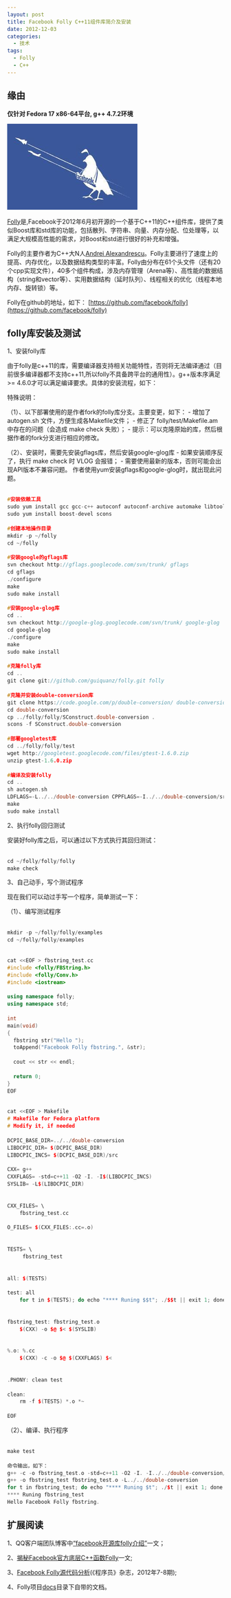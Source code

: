 ```yaml
--- 
layout: post
title: Facebook Folly C++11组件库简介及安装
date: 2012-12-03
categories:
  - 技术
tags:
  - Folly
  - C++
---
```


## 缘由

**仅针对 Fedora 17 x86-64平台, g++ 4.7.2环境**

![](/img/article/facebook.jpg)

[Folly](https://github.com/facebook/folly)是,Facebook于2012年6月初开源的一个基于C++11的C++组件库，提供了类似Boost库和std库的功能，包括散列、字符串、向量、内存分配、位处理等，以满足大规模高性能的需求，对Boost和std进行很好的补充和增强。

Folly的主要作者为C++大N人[Andrei Alexandrescu](http://www.erdani.com/)。Folly主要进行了速度上的提高、内存优化，以及数据结构类型的丰富。Folly由分布在61个头文件（还有20个cpp实现文件），40多个组件构成，涉及内存管理（Arena等）、高性能的数据结构（string和vector等）、实用数据结构（延时队列）、线程相关的优化（线程本地内存、旋转锁）等。

Folly在github的地址，如下：
[https://github.com/facebook/folly](https://github.com/facebook/folly)


## folly库安装及测试

1、安装folly库

由于folly是c++11的库，需要编译器支持相关功能特性，否则将无法编译通过（目前很多编译器都不支持c++11,所以folly不具备跨平台的通用性）。g++版本序满足>= 4.6.0才可以满足编译要求。具体的安装流程，如下：

特殊说明：

（1）、以下部署使用的是作者fork的folly库分支。主要变更，如下：
    - 增加了 autogen.sh 文件，方便生成各Makefile文件；
    - 修正了 folly/test/Makefile.am 中存在的问题（会造成 make check 失败）；
    - 提示：可以克隆原始的库，然后根据作者的fork分支进行相应的修改。

（2）、安装时，需要先安装gflags库，然后安装google-glog库
    - 如果安装顺序反了，执行 make check 时 VLOG 会报错；
    - 需要使用最新的版本，否则可能会出现API版本不兼容问题。 作者使用yum安装gflags和google-glog时，就出现此问题。

```cpp

#安装依赖工具
sudo yum install gcc gcc-c++ autoconf autoconf-archive automake libtool
sudo yum install boost-devel scons

#创建本地操作目录
mkdir -p ~/folly
cd ~/folly

#安装google的gflags库
svn checkout http://gflags.googlecode.com/svn/trunk/ gflags
cd gflags
./configure
make 
sudo make install

#安装google-glog库
cd ..
svn checkout http://google-glog.googlecode.com/svn/trunk/ google-glog
cd google-glog
./configure
make 
sudo make install

#克隆folly库
cd ..
git clone git://github.com/guiquanz/folly.git folly

#克隆并安装double-conversion库
git clone https://code.google.com/p/double-conversion/ double-conversion
cd double-conversion
cp ../folly/folly/SConstruct.double-conversion . 
scons -f SConstruct.double-conversion

#部署googletest库
cd ../folly/folly/test
wget http://googletest.googlecode.com/files/gtest-1.6.0.zip
unzip gtest-1.6.0.zip

#编译及安装folly
cd ..
sh autogen.sh
LDFLAGS=-L../../double-conversion CPPFLAGS=-I../../double-conversion/src ./configure
make 
sudo make install

```

2、执行folly回归测试

安装好folly库之后，可以通过以下方式执行其回归测试：

```cpp

cd ~/folly/folly/folly
make check
```

3、自己动手，写个测试程序

现在我们可以动过手写一个程序，简单测试一下：

（1）、编写测试程序

```cpp

mkdir -p ~/folly/folly/examples
cd ~/folly/folly/examples
```

```cpp

cat <<EOF > fbstring_test.cc
#include <folly/FBString.h>
#include <folly/Conv.h>
#include <iostream>

using namespace folly;
using namespace std;

int
main(void)
{
  fbstring str("Hello ");
  toAppend("Facebook Folly fbstring.", &str);

  cout << str << endl;

  return 0;
}
EOF
```

```cpp

cat <<EOF > Makefile
# Makefile for Fedora platform
# Modify it, if needed

DCPIC_BASE_DIR=../../double-conversion
LIBDCPIC_DIR= $(DCPIC_BASE_DIR)
LIBDCPIC_INCS= $(DCPIC_BASE_DIR)/src

CXX= g++
CXXFLAGS= -std=c++11 -O2 -I. -I$(LIBDCPIC_INCS)
SYSLIB= -L$(LIBDCPIC_DIR)


CXX_FILES= \
	fbstring_test.cc

O_FILES= $(CXX_FILES:.cc=.o)


TESTS= \
	 fbstring_test


all: $(TESTS)

test: all 
	for t in $(TESTS); do echo "**** Runing $$t"; ./$$t || exit 1; done


fbstring_test: fbstring_test.o
	$(CXX) -o $@ $< $(SYSLIB)


%.o: %.cc
	$(CXX) -c -o $@ $(CXXFLAGS) $< 


.PHONY: clean test

clean:
	rm -f $(TESTS) *.o *~

EOF
```

（2）、编译、执行程序

```cpp

make test

命令输出，如下：
g++ -c -o fbstring_test.o -std=c++11 -O2 -I. -I../../double-conversion/src fbstring_test.cc 
g++ -o fbstring_test fbstring_test.o -L../../double-conversion
for t in fbstring_test; do echo "**** Runing $t"; ./$t || exit 1; done
**** Runing fbstring_test
Hello Facebook Folly fbstring.
```


## 扩展阅读

1、QQ客户端团队博客中[“facebook开源库folly介绍”](http://impd.tencent.com/?p=278)一文；

2、[揭秘Facebook官方底层C++函数Folly](http://developer.51cto.com/art/201206/340607.htm)一文;

3、[Facebook Folly源代码分析](http://www.programmer.com.cn/12584/)(《程序员》杂志，2012年7-8期);

4、Folly项目[docs](https://github.com/guiquanz/folly/blob/master/folly/docs/Overview.md)目录下自带的文档。



